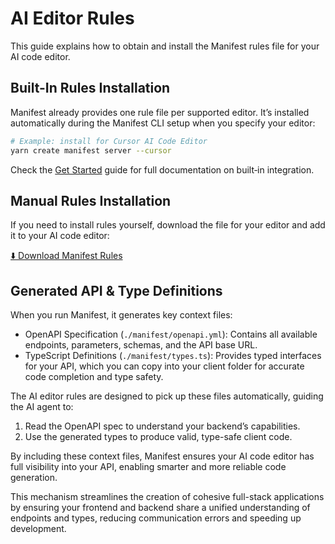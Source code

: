 # AI Editor Rules

This guide explains how to obtain and install the Manifest rules file for your AI code editor.

## Built-In Rules Installation

Manifest already provides one rule file per supported editor. It’s installed automatically during the Manifest CLI setup when you specify your editor:

```bash
# Example: install for Cursor AI Code Editor
yarn create manifest server --cursor
```

Check the [Get Started](/docs/#install-manifest) guide for full documentation on built‑in integration.

<p>

## Manual Rules Installation

If you need to install rules yourself, download the file for your editor and add it to your AI code editor:

<a href="https://raw.githubusercontent.com/mnfst/rules/refs/heads/main/src/rules.md" download>
  ⬇️ Download Manifest Rules
</a></p>

## Generated API & Type Definitions

When you run Manifest, it generates key context files:

- OpenAPI Specification (`./manifest/openapi.yml`): Contains all available endpoints, parameters, schemas, and the API base URL.
- TypeScript Definitions (`./manifest/types.ts`): Provides typed interfaces for your API, which you can copy into your client folder for accurate code completion and type safety.

The AI editor rules are designed to pick up these files automatically, guiding the AI agent to:

1. Read the OpenAPI spec to understand your backend’s capabilities.
2. Use the generated types to produce valid, type-safe client code.

By including these context files, Manifest ensures your AI code editor has full visibility into your API, enabling smarter and more reliable code generation.

This mechanism streamlines the creation of cohesive full-stack applications by ensuring your frontend and backend share a unified understanding of endpoints and types, reducing communication errors and speeding up development.
